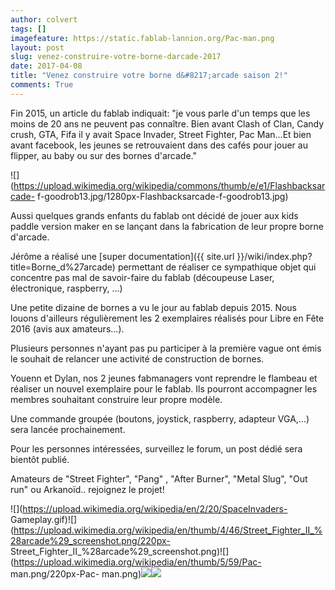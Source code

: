 ```yaml
---
author: colvert
tags: []
imagefeature: https://static.fablab-lannion.org/Pac-man.png
layout: post
slug: venez-construire-votre-borne-darcade-2017
date: 2017-04-08
title: "Venez construire votre borne d&#8217;arcade saison 2!"
comments: True
---
```

Fin 2015, un article du fablab indiquait:
"je vous parle d'un temps que les moins de 20 ans ne peuvent pas connaître.
Bien avant Clash of Clan, Candy crush, GTA, Fifa il y avait Space Invader,
Street Fighter, Pac Man…Et bien avant facebook, les jeunes se retrouvaient
dans des cafés pour jouer au flipper, au baby ou sur des bornes d'arcade."

![](https://upload.wikimedia.org/wikipedia/commons/thumb/e/e1/Flashbacksarcade-
f-goodrob13.jpg/1280px-Flashbacksarcade-f-goodrob13.jpg)

Aussi quelques grands enfants du fablab ont décidé de jouer aux kids paddle
version maker en se lançant dans la fabrication de leur propre borne d'arcade.

Jérôme a réalisé une [super documentation]({{ site.url }}/wiki/index.php?title=Borne_d%27arcade) permettant de réaliser ce
sympathique objet qui concentre pas mal de savoir-faire du fablab (découpeuse
Laser, électronique, raspberry, ...)

Une petite dizaine de bornes a vu le jour au fablab depuis 2015.
Nous louons d'ailleurs régulièrement les 2 exemplaires réalisés pour Libre en
Fête 2016 (avis aux amateurs...).

Plusieurs personnes n'ayant pas pu participer à la première vague ont émis le
souhait de relancer une activité de construction de bornes.

Youenn et Dylan, nos 2 jeunes fabmanagers vont reprendre le flambeau et
réaliser un nouvel exemplaire pour le fablab.
Ils pourront accompagner les membres souhaitant construire leur propre modèle.  

Une commande groupée (boutons, joystick, raspberry, adapteur VGA,...) sera
lancée prochainement.

Pour les personnes intéressées, surveillez le forum, un post dédié sera bientôt
publié.

Amateurs de "Street Fighter", "Pang" , "After Burner", "Metal Slug", "Out run" ou Arkanoïd..
rejoignez le projet!

![](https://upload.wikimedia.org/wikipedia/en/2/20/SpaceInvaders-
Gameplay.gif)![](https://upload.wikimedia.org/wikipedia/en/thumb/4/46/Street_Fighter_II_%28arcade%29_screenshot.png/220px-
Street_Fighter_II_%28arcade%29_screenshot.png)![](https://upload.wikimedia.org/wikipedia/en/thumb/5/59/Pac-
man.png/220px-Pac-
man.png)![](https://upload.wikimedia.org/wikipedia/en/2/22/Gauntlet_screenshot.png)![](https://upload.wikimedia.org/wikipedia/en/a/a2/Arkanoid.png)
